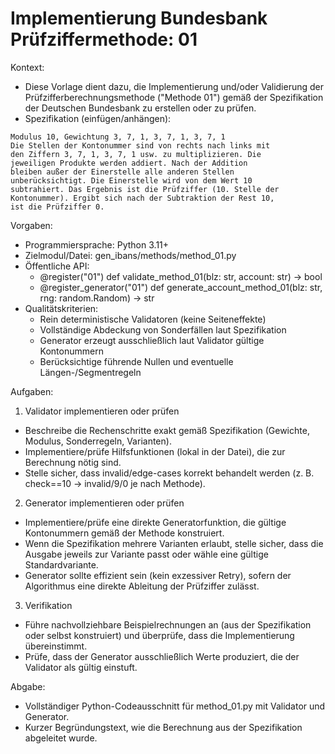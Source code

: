 # Implementierung Bundesbank Prüfziffermethode: 01

Kontext:
- Diese Vorlage dient dazu, die Implementierung und/oder Validierung der Prüfzifferberechnungsmethode ("Methode 01") gemäß der Spezifikation der Deutschen Bundesbank zu erstellen oder zu prüfen.
- Spezifikation (einfügen/anhängen):

```Text
Modulus 10, Gewichtung 3, 7, 1, 3, 7, 1, 3, 7, 1
Die Stellen der Kontonummer sind von rechts nach links mit
den Ziffern 3, 7, 1, 3, 7, 1 usw. zu multiplizieren. Die
jeweiligen Produkte werden addiert. Nach der Addition
bleiben außer der Einerstelle alle anderen Stellen
unberücksichtigt. Die Einerstelle wird von dem Wert 10
subtrahiert. Das Ergebnis ist die Prüfziffer (10. Stelle der
Kontonummer). Ergibt sich nach der Subtraktion der Rest 10,
ist die Prüfziffer 0.
```

Vorgaben:
- Programmiersprache: Python 3.11+
- Zielmodul/Datei: gen_ibans/methods/method_01.py
- Öffentliche API:
  - @register("01") def validate_method_01(blz: str, account: str) -> bool
  - @register_generator("01") def generate_account_method_01(blz: str, rng: random.Random) -> str
- Qualitätskriterien:
  - Rein deterministische Validatoren (keine Seiteneffekte)
  - Vollständige Abdeckung von Sonderfällen laut Spezifikation
  - Generator erzeugt ausschließlich laut Validator gültige Kontonummern
  - Berücksichtige führende Nullen und eventuelle Längen-/Segmentregeln

Aufgaben:
1) Validator implementieren oder prüfen
- Beschreibe die Rechenschritte exakt gemäß Spezifikation (Gewichte, Modulus, Sonderregeln, Varianten).
- Implementiere/prüfe Hilfsfunktionen (lokal in der Datei), die zur Berechnung nötig sind.
- Stelle sicher, dass invalid/edge-cases korrekt behandelt werden (z. B. check==10 -> invalid/9/0 je nach Methode).

2) Generator implementieren oder prüfen
- Implementiere/prüfe eine direkte Generatorfunktion, die gültige Kontonummern gemäß der Methode konstruiert.
- Wenn die Spezifikation mehrere Varianten erlaubt, stelle sicher, dass die Ausgabe jeweils zur Variante passt oder wähle eine gültige Standardvariante.
- Generator sollte effizient sein (kein exzessiver Retry), sofern der Algorithmus eine direkte Ableitung der Prüfziffer zulässt.

3) Verifikation
- Führe nachvollziehbare Beispielrechnungen an (aus der Spezifikation oder selbst konstruiert) und überprüfe, dass die Implementierung übereinstimmt.
- Prüfe, dass der Generator ausschließlich Werte produziert, die der Validator als gültig einstuft.

Abgabe:
- Vollständiger Python-Codeausschnitt für method_01.py mit Validator und Generator.
- Kurzer Begründungstext, wie die Berechnung aus der Spezifikation abgeleitet wurde.